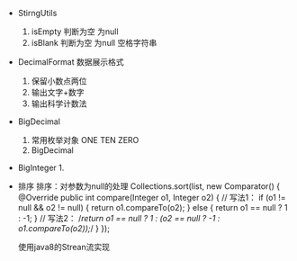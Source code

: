 * StirngUtils  
  1. isEmpty  判断为空 为null
  2. isBlank  判断为空 为null  空格字符串

* DecimalFormat 数据展示格式
  1. 保留小数点两位
  2. 输出文字+数字
  3. 输出科学计数法

* BigDecimal
  1. 常用枚举对象  ONE TEN ZERO
  2. BigDecimal


* BigInteger
  1. 



* 排序
  排序：对参数为null的处理
  Collections.sort(list, new Comparator<Integer>() {
  		@Override
  		public int compare(Integer o1, Integer o2) {
  			// 写法1：
  			if (o1 != null && o2 != null) {
  				return o1.compareTo(o2);
  			} else {
  				return o1 == null ? 1 : -1;
  			}
  			// 写法2：
  			/*return o1 == null ?
  					1 :
  					(o2 == null ? -1 : o1.compareTo(o2));*/
  		}
  	});
  	
  	使用java8的Strean流实现
  	

































